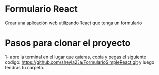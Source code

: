 # Formulario React

 Crear una aplicación web utilizando React que tenga un formulario


# Pasos para clonar el proyecto
1- abre la terminal en el lugar que quieras, copia y pegas el siguiente codigo:
https://github.com/sheyla23a/FormularioSimpleReact.git
y luego tendras tu carpeta.